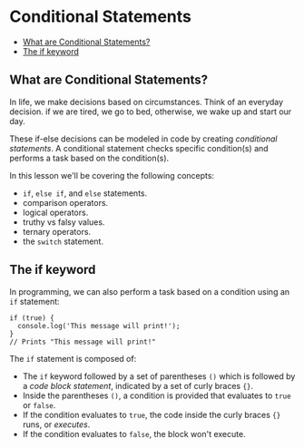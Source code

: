 # Conditional Statements

* [What are Conditional Statements?](#What-are-Conditional-Statements?)
* [The if keyword](#The-if-keyword)


## What are Conditional Statements?
In life, we make decisions based on circumstances. Think of an everyday decision. if we are tired, we go to bed, otherwise, we wake up and start our day.

These if-else decisions can be modeled in code by creating *conditional statements*. A conditional statement checks specific condition(s) and performs a task based on the condition(s).

In this lesson we'll be covering the following concepts:

* `if`, `else if`, and `else` statements.
* comparison operators.
* logical operators.
* truthy vs falsy values.
* ternary operators.
* the `switch` statement.

## The if keyword
In programming, we can also perform a task based on a condition using an `if` statement:

```
if (true) {
  console.log('This message will print!');
}
// Prints "This message will print!"
```

The `if` statement is composed of:

* The `if` keyword followed by a set of parentheses `()` which is followed by a *code block statement*, indicated by a set of curly braces `{}`.
* Inside the parentheses `()`, a condition is provided that evaluates to `true` or `false`.
* If the condition evaluates to `true`, the code inside the curly braces `{}` runs, or *executes*.
* If the condition evaluates to `false`, the block won't execute.

